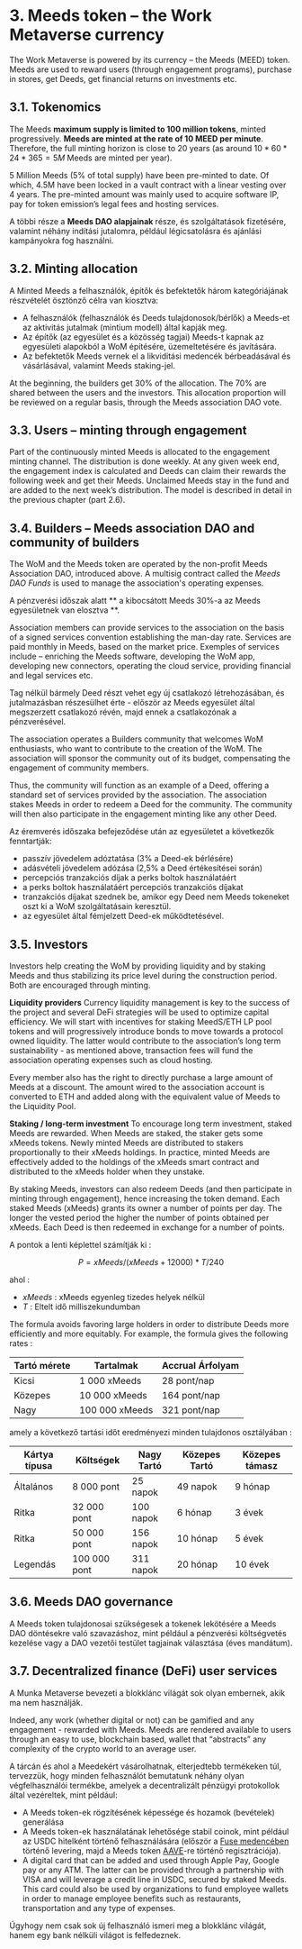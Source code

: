 # 3. Meeds token – the Work Metaverse currency

The Work Metaverse is powered by its currency – the Meeds (MEED) token. Meeds are used to reward users (through engagement programs), purchase in stores, get Deeds, get financial returns on investments etc.

## 3.1. Tokenomics

The Meeds **maximum supply is limited to 100 million tokens**, minted progressively. **Meeds are minted at the rate of 10 MEED per minute**. Therefore, the full minting horizon is close to 20 years (as around $10*60*24*365 = 5M$ Meeds are minted per year).

5 Million Meeds (5% of total supply) have been pre-minted to date. Of which, 4.5M have been locked in a vault contract with a linear vesting over 4 years. The pre-minted amount was mainly used to acquire software IP, pay for token emission’s legal fees and hosting services.

A többi része a __Meeds DAO alapjainak__ része, és szolgáltatások fizetésére, valamint néhány indítási jutalomra, például légicsatolásra és ajánlási kampányokra fog használni.


## 3.2. Minting allocation

A Minted Meeds a felhasználók, építők és befektetők három kategóriájának részvételét ösztönző célra van kiosztva:

- A felhasználók (felhasználók és Deeds tulajdonosok/bérlők) a Meeds-et az aktivitás jutalmak (mintium modell) által kapják meg.
- Az építők (az egyesület és a közösség tagjai) Meeds-t kapnak az egyesületi alapokból a WoM építésére, üzemeltetésére és javítására.
- Az befektetők Meeds vernek el a likviditási medencék bérbeadásával és vásárlásával, valamint Meeds staking-jel.

At the beginning, the builders get 30% of the allocation. The 70% are shared between the users and the investors. This allocation proportion will be reviewed on a regular basis, through the Meeds association DAO vote.

## 3.3. Users – minting through engagement

Part of the continuously minted Meeds is allocated to the engagement minting channel. The distribution is done weekly. At any given week end, the engagement index is calculated and Deeds can claim their rewards the following week and get their Meeds. Unclaimed Meeds stay in the fund and are added to the next week’s distribution. The model is described in detail in the previous chapter (part 2.6).

## 3.4. Builders – Meeds association DAO and community of builders

The WoM and the Meeds token are operated by the non-profit Meeds Association DAO, introduced above. A multisig contract called the _Meeds DAO Funds_ is used to manage the association's operating expenses.

A pénzverési időszak alatt ** a kibocsátott Meeds 30%-a az Meeds egyesületnek van elosztva **.

Association members can provide services to the association on the basis of a signed services convention establishing the man-day rate. Services are paid monthly in Meeds, based on the market price. Exemples of services include – enriching the Meeds software, developing the WoM app, developing new connectors, operating the cloud service, providing financial and legal services etc.

Tag nélkül bármely Deed részt vehet egy új csatlakozó létrehozásában, és jutalmazásban részesülhet érte - először az Meeds egyesület által megszerzett csatlakozó révén, majd ennek a csatlakozónak a pénzverésével.

The association operates a Builders community that welcomes WoM enthusiasts, who want to contribute to the creation of the WoM. The association will sponsor the community out of its budget, compensating the engagement of community members.

Thus, the community will function as an example of a Deed, offering a standard set of services provided by the association. The association stakes Meeds in order to redeem a Deed for the community. The community will then also participate in the engagement minting like any other Deed.

Az éremverés időszaka befejeződése után az egyesületet a következők fenntartják:

- passzív jövedelem adóztatása (3% a Deed-ek bérlésére)
- adásvételi jövedelem adózása (2,5% a Deed értékesítései során)
- percepciós tranzakciós díjak a perks boltok használatáért
- a perks boltok használatáért percepciós tranzakciós díjakat
- tranzakciós díjakat szednek be, amikor egy Deed nem Meeds tokeneket oszt ki a WoM szolgáltatásain keresztül.
- az egyesület által fémjelzett Deed-ek működtetésével.


## 3.5. Investors

Investors help creating the WoM by providing liquidity and by staking Meeds and thus stabilizing its price level during the construction period. Both are encouraged through minting.

**Liquidity providers** Currency liquidity management is key to the success of the project and several DeFi strategies will be used to optimize capital efficiency. We will start with incentives for staking MeedS/ETH LP pool tokens and will progressively introduce bonds to move towards a protocol owned liquidity. The latter would contribute to the association’s long term sustainability - as mentioned above, transaction fees will fund the association operating expenses such as cloud hosting.

Every member also has the right to directly purchase a large amount of Meeds at a discount. The amount wired to the association account is converted to ETH and added along with the equivalent value of Meeds to the Liquidity Pool.

**Staking / long-term investment** To encourage long term investment, staked Meeds are rewarded. When Meeds are staked, the staker gets some xMeeds tokens. Newly minted Meeds are distributed to stakers proportionally to their xMeeds holdings. In practice, minted Meeds are effectively added to the holdings of the xMeeds smart contract and distributed to the xMeeds holder when they unstake.

By staking Meeds, investors can also redeem Deeds (and then participate in minting through engagement), hence increasing the token demand. Each staked Meeds (xMeeds) grants its owner a number of points per day. The longer the vested period the higher the number of points obtained per xMeeds. Each Deed is then redeemed in exchange for a number of points.

A pontok a lenti képlettel számítják ki :

 $$ P = xMeeds / (xMeeds + 12000) * T / 240 $$

 ahol :

- $xMeeds$ : xMeeds egyenleg tizedes helyek nélkül
- $T$ : Eltelt idő milliszekundumban

The formula avoids favoring large holders in order to distribute Deeds more efficiently and more equitably. For example, the formula gives the following rates :

| **Tartó mérete** | **Tartalmak**  | **Accrual Árfolyam** |
| ---------------- | -------------- | -------------------- |
| Kicsi            | 1 000 xMeeds   | 28 pont/nap          |
| Közepes          | 10 000 xMeeds  | 164 pont/nap         |
| Nagy             | 100 000 xMeeds | 321 pont/nap         |


amely a következő tartási időt eredményezi minden tulajdonos osztályában :

| **Kártya típusa** | **Költségek** | **Nagy Tartó** | **Közepes Tartó** | **Közepes támasz** |
| ----------------- | ------------- | -------------- | ----------------- | ------------------ |
| Általános         | 8 000 pont    | 25 napok       | 49 napok          | 9 hónap            |
| Ritka             | 32 000 pont   | 100 napok      | 6 hónap           | 3 évek             |
| Ritka             | 50 000 pont   | 156 napok      | 10 hónap          | 5 évek             |
| Legendás          | 100 000 pont  | 311 napok      | 20 hónap          | 10 évek            |

## 3.6. Meeds DAO governance

A Meeds token tulajdonosai szükségesek a tokenek lekötésére a Meeds DAO döntésekre való szavazáshoz, mint például a pénzverési költségvetés kezelése vagy a DAO vezetői testület tagjainak választása (éves mandátum).

## 3.7. Decentralized finance (DeFi) user services

A Munka Metaverse bevezeti a blokklánc világát sok olyan embernek, akik ma nem használják.

Indeed, any work (whether digital or not) can be gamified and any engagement - rewarded with Meeds. Meeds are rendered available to users through an easy to use, blockchain based, wallet that “abstracts” any complexity of the crypto world to an average user.

A tárcán és ahol a Meedekért vásárolhatnak, elterjedtebb termékeken túl, tervezzük, hogy minden felhasználót bemutatunk néhány olyan végfelhasználói termékbe, amelyek a decentralizált pénzügyi protokollok által vezéreltek, mint például:

- A Meeds token-ek rögzítésének képessége és hozamok (bevételek) generálása
- A Meeds token-ek használatának lehetősége stabil coinok, mint például az USDC hitelként történő felhasználására (először a [Fuse medencében](https://app.rari.capital/fuse) történő levering, majd a Meeds token [AAVE](https://aave.com/)-re történő regisztrációja).
- A digital card that can be added and used through Apple Pay, Google pay or any ATM. The latter can be provided through a partnership with VISA and will leverage a credit line in USDC, secured by staked Meeds. This card could also be used by organizations to fund employee wallets in order to manage employee benefits such as restaurants, transportation and any type of expenses.

Úgyhogy nem csak sok új felhasználó ismeri meg a blokklánc világát, hanem egy bank nélküli világot is felfedeznek.

 
